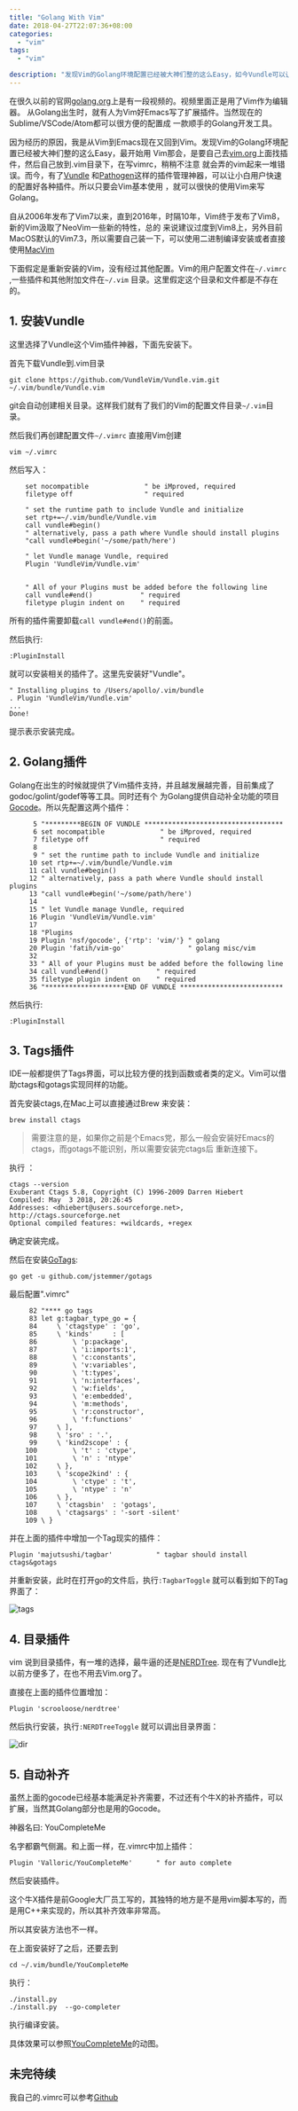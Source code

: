 ```yaml
---
title: "Golang With Vim"
date: 2018-04-27T22:07:36+08:00
categories:
  - "vim"
tags:
  - "vim"

description: "发现Vim的Golang环境配置已经被大神们整的这么Easy，如今Vundle可以让小白用户快速的配置好各种插件。所以只要会Vim基本使用"
---
```



在很久以前的官网[golang.org](https://golang.org/)上是有一段视频的。视频里面正是用了Vim作为编辑器。
从Golang出生时，就有人为Vim好Emacs写了扩展插件。当然现在的Sublime/VSCode/Atom都可以很方便的配置成
一款顺手的Golang开发工具。

因为经历的原因，我是从Vim到Emacs现在又回到Vim。发现Vim的Golang环境配置已经被大神们整的这么Easy，最开始用
Vim那会，是要自己去[vim.org](http://vim.org)上面找插件，然后自己放到.vim目录下，在写vimrc，稍稍不注意
就会弄的vim起来一堆错误。而今，有了[Vundle](https://github.com/VundleVim/Vundle.vim) 和[Pathogen](https://github.com/tpope/vim-pathogen)这样的插件管理神器，可以让小白用户快速的配置好各种插件。所以只要会Vim基本使用
，就可以很快的使用Vim来写Golang。

自从2006年发布了Vim7以来，直到2016年，时隔10年，Vim终于发布了Vim8，新的Vim汲取了NeoVim一些新的特性，总的
来说建议过度到Vim8上，另外目前MacOS默认的Vim7.3，所以需要自己装一下，可以使用二进制编译安装或者直接使用[MacVim](https://github.com/macvim-dev/macvim)

下面假定是重新安装的Vim，没有经过其他配置。Vim的用户配置文件在`~/.vimrc` ,一些插件和其他附加文件在`~/.vim`
目录。这里假定这个目录和文件都是不存在的。


<!--more-->


## 1. 安装Vundle
这里选择了Vundle这个Vim插件神器，下面先安装下。

首先下载Vundle到.vim目录

    git clone https://github.com/VundleVim/Vundle.vim.git ~/.vim/bundle/Vundle.vim

git会自动创建相关目录。这样我们就有了我们的Vim的配置文件目录`~/.vim`目录。

然后我们再创建配置文件`~/.vimrc` 直接用Vim创建

    vim ~/.vimrc

然后写入：

        set nocompatible              " be iMproved, required
        filetype off                  " required

        " set the runtime path to include Vundle and initialize
        set rtp+=~/.vim/bundle/Vundle.vim
        call vundle#begin()
        " alternatively, pass a path where Vundle should install plugins
        "call vundle#begin('~/some/path/here')

        " let Vundle manage Vundle, required
        Plugin 'VundleVim/Vundle.vim'


        " All of your Plugins must be added before the following line
        call vundle#end()            " required
        filetype plugin indent on    " required

所有的插件需要卸载`call vundle#end()`的前面。

然后执行:

    :PluginInstall

就可以安装相关的插件了。这里先安装好"Vundle"。


    " Installing plugins to /Users/apollo/.vim/bundle   
    . Plugin 'VundleVim/Vundle.vim'
    ...
    Done!

提示表示安装完成。

## 2. Golang插件

Golang在出生的时候就提供了Vim插件支持，并且越发展越完善，目前集成了godoc/golint/godef等等工具。同时还有个
为Golang提供自动补全功能的项目[Gocode](https://github.com/nsf/gocode)。所以先配置这两个插件：

          5 "*********BEGIN OF VUNDLE ***********************************
          6 set nocompatible              " be iMproved, required
          7 filetype off                  " required
          8
          9 " set the runtime path to include Vundle and initialize
         10 set rtp+=~/.vim/bundle/Vundle.vim
         11 call vundle#begin()
         12 " alternatively, pass a path where Vundle should install plugins
         13 "call vundle#begin('~/some/path/here')
         14
         15 " let Vundle manage Vundle, required
         16 Plugin 'VundleVim/Vundle.vim'
         17
         18 "Plugins
         19 Plugin 'nsf/gocode', {'rtp': 'vim/'} " golang
         20 Plugin 'fatih/vim-go'                " golang misc/vim
         32
         33 " All of your Plugins must be added before the following line
         34 call vundle#end()            " required
         35 filetype plugin indent on    " required
         36 "********************END OF VUNDLE **************************

然后执行:

    :PluginInstall

## 3. Tags插件

IDE一般都提供了Tags界面，可以比较方便的找到函数或者类的定义。Vim可以借助ctags和gotags实现同样的功能。

首先安装ctags,在Mac上可以直接通过Brew 来安装：

    brew install ctags

> 需要注意的是，如果你之前是个Emacs党，那么一般会安装好Emacs的ctags，而gotags不能识别，所以需要安装完ctags后
> 重新连接下。

执行 ：

    ctags --version
    Exuberant Ctags 5.8, Copyright (C) 1996-2009 Darren Hiebert
    Compiled: May  3 2018, 20:26:45
    Addresses: <dhiebert@users.sourceforge.net>, http://ctags.sourceforge.net
    Optional compiled features: +wildcards, +regex

确定安装完成。

然后在安装[GoTags](https://github.com/jstemmer/gotags):

    go get -u github.com/jstemmer/gotags

最后配置".vimrc"


         82 "**** go tags
         83 let g:tagbar_type_go = {
         84     \ 'ctagstype' : 'go',
         85     \ 'kinds'     : [
         86         \ 'p:package',
         87         \ 'i:imports:1',
         88         \ 'c:constants',
         89         \ 'v:variables',
         90         \ 't:types',
         91         \ 'n:interfaces',
         92         \ 'w:fields',
         93         \ 'e:embedded',
         94         \ 'm:methods',
         95         \ 'r:constructor',
         96         \ 'f:functions'
         97     \ ],
         98     \ 'sro' : '.',
         99     \ 'kind2scope' : {
        100         \ 't' : 'ctype',
        101         \ 'n' : 'ntype'
        102     \ },
        103     \ 'scope2kind' : {
        104         \ 'ctype' : 't',
        105         \ 'ntype' : 'n'
        106     \ },
        107     \ 'ctagsbin'  : 'gotags',
        108     \ 'ctagsargs' : '-sort -silent'
        109 \ }    

并在上面的插件中增加一个Tag现实的插件：

    Plugin 'majutsushi/tagbar'           " tagbar should install ctags&gotags

并重新安装，此时在打开go的文件后，执行`:TagbarToggle` 就可以看到如下的Tag界面了：

![tags](../images/tags.png)

## 4. 目录插件
vim 说到目录插件，有一堆的选择，最牛逼的还是[NERDTree](https://github.com/scrooloose/nerdtree).
现在有了Vundle比以前方便多了，在也不用去Vim.org了。

直接在上面的插件位置增加：

    Plugin 'scrooloose/nerdtree'

然后执行安装，执行`:NERDTreeToggle`
就可以调出目录界面：

![dir](../images/dir.png)

## 5. 自动补齐
虽然上面的gocode已经基本能满足补齐需要，不过还有个牛X的补齐插件，可以扩展，当然其Golang部分也是用的Gocode。

神器名曰: YouCompleteMe


名字都霸气侧漏。和上面一样，在.vimrc中加上插件：

    Plugin 'Valloric/YouCompleteMe'      " for auto complete

然后安装插件。

这个牛X插件是前Google大厂员工写的，其独特的地方是不是用vim脚本写的，而是用C++来实现的，所以其补齐效率非常高。

所以其安装方法也不一样。

在上面安装好了之后，还要去到

    cd ~/.vim/bundle/YouCompleteMe

执行：

    ./install.py 
    ./install.py  --go-completer

执行编译安装。

具体效果可以参照[YouCompleteMe](https://github.com/Valloric/YouCompleteMe)的动图。



## 未完待续

我自己的.vimrc可以参考[Github](https://github.com/cz-it/.vim.d)

